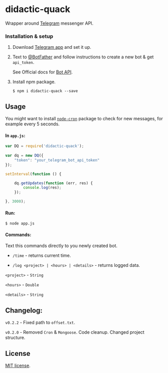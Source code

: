 # didactic-quack

Wrapper around [Telegram](https://telegram.org/) messenger API.

### Installation & setup

1. Download [Telegram app](https://telegram.org/apps) and set it up.

2. Text to [@BotFather](https://telegram.me/botfather) and follow instructions to create a new bot & get `api_token`.

    See Official docs for [Bot API](https://core.telegram.org/bots).

3. Install npm package.
    ```
    $ npm i didactic-quack --save
    ```

## Usage

You might want to install [`node-cron`](https://github.com/ncb000gt/node-cron) package to check for new messages, for example every 5 seconds.

#### In `app.js`:

```javascript
var DQ = require('didactic-quack');
       
var dq = new DQ({
    "token": "your_telegram_bot_api_token"
});

setInterval(function () {

    dq.getUpdates(function (err, res) {
        console.log(res);
    });

}, 3000);

```

#### Run:

 ```
$ node app.js
```

#### Commands:

Text this commands directly to you newly created bot.

* `/time` - returns current time.

* `/log <project> | <hours> | <details>` - returns logged data.

`<project>` - `String`

`<hours>` - `Double`

`<details>` - `String`

## Changelog:

`v0.2.2` - Fixed path to `offset.txt`.

`v0.2.0` - Removed `Cron` & `Mongoose`. Code cleanup. Changed project structure.

## License

[MIT license](https://github.com/frenchbread/didactic-quack/blob/master/LICENSE.md).

